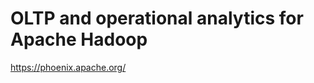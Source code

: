 <!--
 * @Author: wjn
 * @Date: 2020-01-31 10:00:10
 * @LastEditors: wjn
 * @LastEditTime: 2020-02-23 11:39:29
 -->
# OLTP and operational analytics for Apache Hadoop

https://phoenix.apache.org/